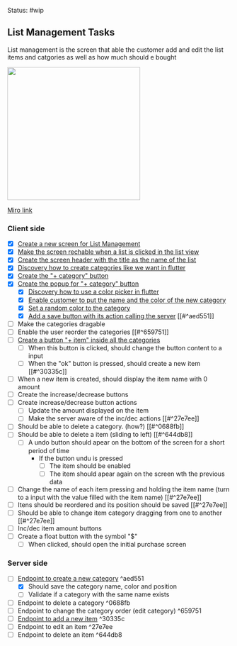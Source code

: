Status: #wip

## List Management Tasks 
List management is the screen that able the customer add and edit the list items and catgories as well as how much should e bought 


<p float="left">
  <img src="https://user-images.githubusercontent.com/38296002/187093015-36639951-7ca6-41a0-8de5-4bfb4f506632.png" width="300" />
</p>

[Miro link](https://miro.com/app/board/o9J_l7bZIsM=/?moveToWidget=3458764527277340164&cot=14)

### Client side
- [x] [Create a new screen for List Management](https://github.com/gumberss/FinanceControlinatorMobile/issues/72)
- [x] [Make the screen rechable when a list is clicked in the list view](https://github.com/gumberss/FinanceControlinatorMobile/issues/73)
- [x] [Create the screen header with the title as the name of the list](https://github.com/gumberss/FinanceControlinatorMobile/issues/75)
- [x] [Discovery how to create categories like we want in flutter](https://github.com/gumberss/FinanceControlinatorDocs/issues/8)
- [x] [Create the "+ category" button](https://github.com/gumberss/FinanceControlinatorMobile/issues/79)
- [x] [Create the popup for "+ category" button](https://github.com/gumberss/FinanceControlinatorMobile/issues/80)
	- [x] [Discovery how to use a color picker in flutter](https://github.com/gumberss/FinanceControlinatorMobile/issues/81)
	- [x] [Enable customer to put the name and the color of the new category](https://github.com/gumberss/FinanceControlinatorMobile/issues/82)
	- [x] [Set a random color to the category](https://github.com/gumberss/FinanceControlinatorMobile/issues/83)
	- [x] [Add a save button with its action calling the server](https://github.com/gumberss/FinanceControlinatorMobile/issues/84) [[#^aed551]]
- [ ] Make the categories dragable 
- [ ] Enable the user reorder the categories [[#^659751]]
- [ ] [Create a button "+ item" inside all the categories](https://github.com/gumberss/FinanceControlinatorMobile/issues/85)
	- [ ] When this button is clicked, should change the button content to a input
	- [ ] When the "ok" button is pressed, should create a new item [[#^30335c]]
- [ ] When a new item is created, should display the item name with 0 amount
- [ ] Create the increase/decrease buttons
- [ ] Create increase/decrease button actions 
	- [ ] Update the amount displayed on the item
	- [ ] Make the server aware of the inc/dec actions [[#^27e7ee]]
	
- [ ] Should be able to delete a category. (how?) [[#^0688fb]]
- [ ] Should be able to delete a item (sliding to left) [[#^644db8]]
	- [ ] A undo button should apear on the bottom of the screen for a short period of time
		- If the button undu is pressed
			- [ ] The item should be enabled
			- [ ] The item should apear again on the screen wth the previous data

- [ ] Change the name of each item pressing and holding the item name (turn to a input with the value filled with the item name) [[#^27e7ee]]
- [ ] Itens should be reordered and its position should be saved [[#^27e7ee]]
- [ ] Should be able to change item category dragging from one to another [[#^27e7ee]]
- [ ] Inc/dec item amount buttons
- [ ] Create a float button with the symbol "$" 
	- [ ] When clicked, should open the initial purchase screen 

### Server side
- [ ] [Endpoint to create a new category](https://github.com/gumberss/PurchaseListinator/issues/11) ^aed551
	- [x] Should save the category name, color and position
	- [ ] Validate if a category with the same name exists
- [ ] Endpoint to delete a category ^0688fb
- [ ] Endpoint to change the category order (edit category) ^659751
- [ ] [Endpoint to add a new item](https://github.com/gumberss/PurchaseListinator/issues/12) ^30335c
- [ ] Endpoint to edit an item ^27e7ee
- [ ] Endpoint to delete an item ^644db8